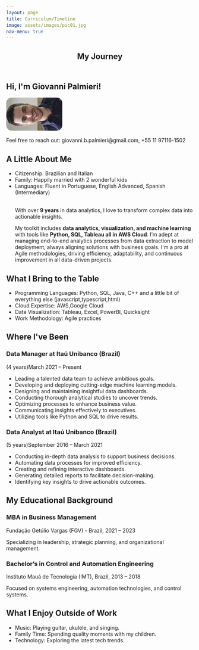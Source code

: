 ```yaml
---
layout: page
title: Curriculum/Timeline
image: assets/images/pic01.jpg
nav-menu: true
---
```

<!-- Main --> <div id="main" class="alt">

<!-- One --> <section id="one"> <div class="inner"> <header class="major"> <h1>My Journey</h1> </header>

<!-- Content --> <h2 id="content">Hi, I'm Giovanni Palmieri!</h2>

<style>
    .responsive-image {
        opacity: 0.95;
        border-radius: 15px;
        width: 30%;
        max-width: 300px; /* Maximum width for PC */
    }

    @media (max-width: 768px) {
        .responsive-image {
            width: 60%; /* Full width on mobile */
        }
    }
</style>

<img src="assets/images/me.png" class='responsive-image' alt="Myself">

<p>Feel free to reach out: giovanni.b.palmieri@gmail.com, +55 11 97116-1502</p>

<h2 id="personal-information">A Little About Me</h2> <ul> <li>Citizenship: Brazilian and Italian</li> <li>Family: Happily married with 2 wonderful kids</li> <li>Languages: Fluent in Portuguese, English Advanced, Spanish (Intermediary)</li> 
<br>
<p>With over <b>9 years</b> in data analytics, I love to transform complex data into actionable insights. </p>
<p>
My toolkit includes <b>data analytics, visualization, and machine learning</b> with tools like <b>Python, SQL, Tableau all in AWS Cloud</b>. I’m adept at managing end-to-end analytics processes from data extraction to model deployment, always aligning solutions with business goals. I'm a pro at Agile methodologies, driving efficiency, adaptability, and continuous improvement in all data-driven projects.</p>
</ul>

<h2 id="skills">What I Bring to the Table</h2> <ul> <li>Programming Languages: Python, SQL, Java, C++ and a little bit of everything else (javascript,typescript,html)</li> <li>Cloud Expertise: AWS,Google Cloud</li> <li>Data Visualization: Tableau, Excel, PowerBI, Quicksight</li> <li>Work Methodology: Agile practices</li> </ul>



<h2 id="experience">Where I've Been</h2> <h3>Data Manager at Itaú Unibanco (Brazil)</h3> <p>(4 years)March 2021 – Present</p> <ul> <li>Leading a talented data team to achieve ambitious goals.</li> <li>Developing and deploying cutting-edge machine learning models.</li> <li>Designing and maintaining insightful data dashboards.</li> <li>Conducting thorough analytical studies to uncover trends.</li> <li>Optimizing processes to enhance business value.</li> <li>Communicating insights effectively to executives.</li> <li>Utilizing tools like Python and SQL to drive results.</li> </ul>

<h3>Data Analyst at Itaú Unibanco (Brazil)</h3> <p>(5 years)September 2016 – March 2021</p> <ul> <li>Conducting in-depth data analysis to support business decisions.</li> <li>Automating data processes for improved efficiency.</li> <li>Creating and refining interactive dashboards.</li> <li>Generating detailed reports to facilitate decision-making.</li> <li>Identifying key insights to drive actionable outcomes.</li> </ul>

<h2 id="education">My Educational Background</h2> <h3>MBA in Business Management</h3> <p>Fundação Getúlio Vargas (FGV) - Brazil, 2021 – 2023</p> <p>Specializing in leadership, strategic planning, and organizational management.</p>

<h3>Bachelor’s in Control and Automation Engineering</h3> <p>Instituto Mauá de Tecnologia (IMT), Brazil, 2013 – 2018</p> <p>Focused on systems engineering, automation technologies, and control systems.</p>

<h2 id="hobbies">What I Enjoy Outside of Work</h2> <ul> <li>Music: Playing guitar, ukulele, and singing.</li> <li>Family Time: Spending quality moments with my children.</li> <li>Technology: Exploring the latest tech trends.</li> </ul>

</div> </section>

</div>